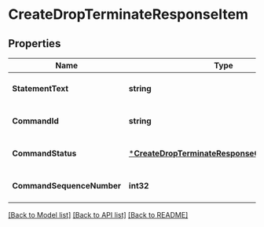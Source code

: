 # CreateDropTerminateResponseItem

## Properties
Name | Type | Description | Notes
------------ | ------------- | ------------- | -------------
**StatementText** | **string** |  | [optional] [default to null]
**CommandId** | **string** |  | [optional] [default to null]
**CommandStatus** | [***CreateDropTerminateResponseCommandStatus**](CreateDropTerminateResponse_commandStatus.md) |  | [optional] [default to null]
**CommandSequenceNumber** | **int32** |  | [optional] [default to null]

[[Back to Model list]](../README.md#documentation-for-models) [[Back to API list]](../README.md#documentation-for-api-endpoints) [[Back to README]](../README.md)


